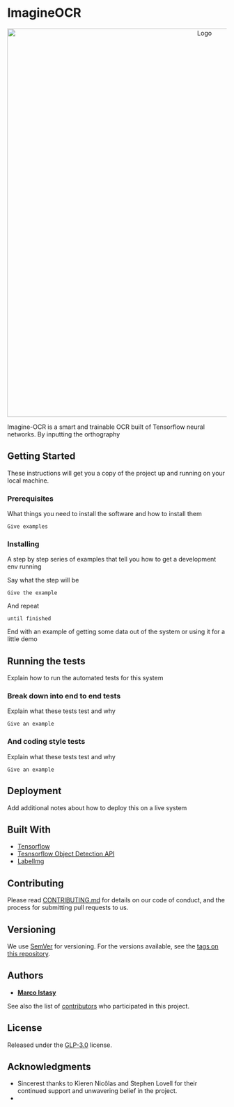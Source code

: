 # **ImagineOCR**
<p align="center">
    <img src="Resources/Banner.png" width="890" alt="Logo"/>
</p>

Imagine-OCR is a smart and trainable OCR built of Tensorflow neural networks. By inputting the orthography 

## Getting Started

These instructions will get you a copy of the project up and running on your local machine.

### Prerequisites

What things you need to install the software and how to install them

```
Give examples

```

### Installing

A step by step series of examples that tell you how to get a development env running

Say what the step will be

```
Give the example
```

And repeat

```
until finished
```

End with an example of getting some data out of the system or using it for a little demo

## Running the tests

Explain how to run the automated tests for this system

### Break down into end to end tests

Explain what these tests test and why

```
Give an example
```

### And coding style tests

Explain what these tests test and why

```
Give an example
```

## Deployment

Add additional notes about how to deploy this on a live system

## Built With

* [Tensorflow](https://www.tensorflow.org)
* [Tesnsorflow Object Detection API](https://github.com/tensorflow/models/tree/master/research/object_detection)
* [LabelImg](https://github.com/tzutalin/labelImg)


## Contributing

Please read [CONTRIBUTING.md](https://gist.github.com/PurpleBooth/b24679402957c63ec426) for details on our code of conduct, and the process for submitting pull requests to us.

## Versioning

We use [SemVer](http://semver.org/) for versioning. For the versions available, see the [tags on this repository](https://github.com/marcoistasy/imagine-ocr/releases). 

## Authors

* **[Marco Istasy](https://github.com/marcoistasy)**

See also the list of [contributors](https://github.com/marcoistasy/imagine-ocr/graphs/contributors) who participated in this project.

## License

Released under the [GLP-3.0](LICENSE.md) license.

## Acknowledgments

* Sincerest thanks to Kieren Nicôlas and Stephen Lovell for their continued support and unwavering belief in the project.
* 
